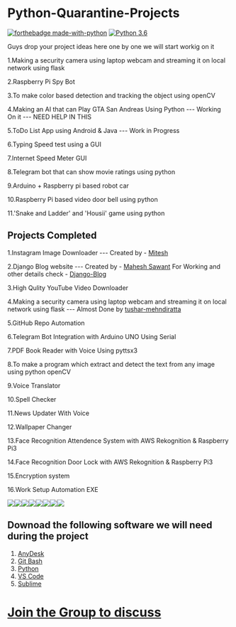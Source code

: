 # Python-Quarantine-Projects

[![forthebadge made-with-python](http://ForTheBadge.com/images/badges/made-with-python.svg)](https://www.python.org/)                  [![Python 3.6](https://img.shields.io/badge/python-3.6-blue.svg)](https://www.python.org/downloads/release/python-360/)   

Guys drop your project ideas here one by one we will start workig on it

1.Making a security camera using laptop webcam and streaming it on local network using flask

2.Raspberry Pi Spy Bot

3.To make color based detection and tracking the object using openCV 

4.Making an AI that can Play GTA San Andreas Using Python --- Working On it  --- NEED HELP IN THIS

5.ToDo List App using Android & Java --- Work in Progress

6.Typing Speed test using a GUI

7.Internet Speed Meter GUI 

8.Telegram bot that can show movie ratings using python

9.Arduino + Raspberry pi based robot car

10.Raspberry Pi based video door bell using python

11.'Snake and Ladder' and 'Housii' game using python




## Projects Completed 

1.Instagram Image Downloader --- Created by - [Mitesh](https://github.com/Mitesh2499) 

2.Django Blog website --- Created by - [Mahesh Sawant](https://github.com/smahesh29) 
  For Working and other details check - [Django-Blog](https://github.com/smahesh29/Django-Blog)
  
3.High Qulity YouTube Video Downloader 

4.Making a security camera using laptop webcam and streaming it on local network using flask --- Almost Done by [tushar-mehndiratta](https://github.com/tushar-mehndiratta)

5.GitHub Repo Automation 

6.Telegram Bot Integration with Arduino UNO Using Serial 

7.PDF Book Reader with Voice Using pyttsx3 

8.To make a program which extract and detect  the text from any image using python openCV

9.Voice Translator

10.Spell Checker

11.News Updater With Voice

12.Wallpaper Changer 

13.Face Recognition Attendence System with AWS Rekognition & Raspberry Pi3

14.Face Recognition Door Lock with AWS Rekognition & Raspberry Pi3

15.Encryption system

16.Work Setup Automation EXE


[![](https://sourcerer.io/fame/Arbazkhan4712/Arbazkhan4712/Python-Quarantine-Projects/images/0)](https://sourcerer.io/fame/Arbazkhan4712/Arbazkhan4712/Python-Quarantine-Projects/links/0)[![](https://sourcerer.io/fame/Arbazkhan4712/Arbazkhan4712/Python-Quarantine-Projects/images/1)](https://sourcerer.io/fame/Arbazkhan4712/Arbazkhan4712/Python-Quarantine-Projects/links/1)[![](https://sourcerer.io/fame/Arbazkhan4712/Arbazkhan4712/Python-Quarantine-Projects/images/2)](https://sourcerer.io/fame/Arbazkhan4712/Arbazkhan4712/Python-Quarantine-Projects/links/2)[![](https://sourcerer.io/fame/Arbazkhan4712/Arbazkhan4712/Python-Quarantine-Projects/images/3)](https://sourcerer.io/fame/Arbazkhan4712/Arbazkhan4712/Python-Quarantine-Projects/links/3)[![](https://sourcerer.io/fame/Arbazkhan4712/Arbazkhan4712/Python-Quarantine-Projects/images/4)](https://sourcerer.io/fame/Arbazkhan4712/Arbazkhan4712/Python-Quarantine-Projects/links/4)[![](https://sourcerer.io/fame/Arbazkhan4712/Arbazkhan4712/Python-Quarantine-Projects/images/5)](https://sourcerer.io/fame/Arbazkhan4712/Arbazkhan4712/Python-Quarantine-Projects/links/5)[![](https://sourcerer.io/fame/Arbazkhan4712/Arbazkhan4712/Python-Quarantine-Projects/images/6)](https://sourcerer.io/fame/Arbazkhan4712/Arbazkhan4712/Python-Quarantine-Projects/links/6)[![](https://sourcerer.io/fame/Arbazkhan4712/Arbazkhan4712/Python-Quarantine-Projects/images/7)](https://sourcerer.io/fame/Arbazkhan4712/Arbazkhan4712/Python-Quarantine-Projects/links/7)

## Downoad the following software we will need during the project

1. [AnyDesk](https://anydesk.com/en/downloads) 
2. [Git Bash](https://git-scm.com/download)
3. [Python](https://www.python.org/)
4. [VS Code](https://code.visualstudio.com/)
5. [Sublime](https://www.sublimetext.com/)
# [Join the Group to discuss](https://chat.whatsapp.com/HBZwGwcRP3QBqeIRIMEc5i)

